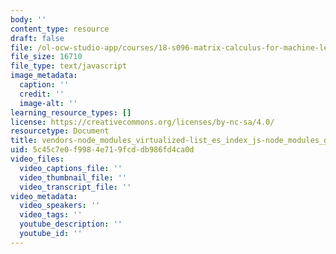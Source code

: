 ```yaml
---
body: ''
content_type: resource
draft: false
file: /ol-ocw-studio-app/courses/18-s096-matrix-calculus-for-machine-learning-and-beyond-january-iap-2022/vendors-node_modules_virtualized-list_es_index_js-node_modules_github_template-parts_lib_index_js-17ccfc4926a4.js
file_size: 16710
file_type: text/javascript
image_metadata:
  caption: ''
  credit: ''
  image-alt: ''
learning_resource_types: []
license: https://creativecommons.org/licenses/by-nc-sa/4.0/
resourcetype: Document
title: vendors-node_modules_virtualized-list_es_index_js-node_modules_github_template-parts_lib_index_js-17ccfc4926a4.js
uid: 5c45c7e0-f998-4e71-9fcd-db986fd4ca0d
video_files:
  video_captions_file: ''
  video_thumbnail_file: ''
  video_transcript_file: ''
video_metadata:
  video_speakers: ''
  video_tags: ''
  youtube_description: ''
  youtube_id: ''
---
```

